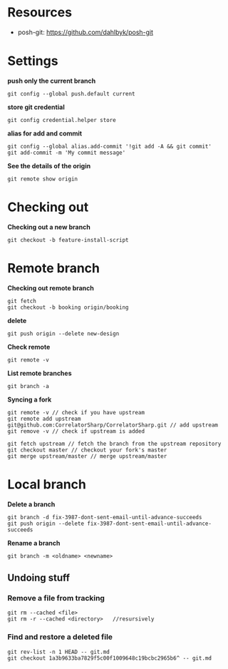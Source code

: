 # Resources

* posh-git: https://github.com/dahlbyk/posh-git


# Settings
**push only the current branch**
```
git config --global push.default current
```

**store git credential**
```
git config credential.helper store
```

**alias for add and commit**
```
git config --global alias.add-commit '!git add -A && git commit'
git add-commit -m 'My commit message'
```

**See the details of the origin**
```
git remote show origin
```

# Checking out

**Checking out a new branch**

```shell
git checkout -b feature-install-script
```

# Remote branch

**Checking out remote branch**

```shell
git fetch
git checkout -b booking origin/booking
```

**delete**

```shell
git push origin --delete new-design
```

**Check remote**
```
git remote -v
```

**List remote branches**
```
git branch -a
```

**Syncing a fork**
```
git remote -v // check if you have upstream
git remote add upstream git@github.com:CorrelatorSharp/CorrelatorSharp.git // add upstream
git remove -v // check if upstream is added

git fetch upstream // fetch the branch from the upstream repository
git checkout master // checkout your fork's master
git merge upstream/master // merge upstream/master
```

# Local branch

**Delete a branch**
```
git branch -d fix-3987-dont-sent-email-until-advance-succeeds
git push origin --delete fix-3987-dont-sent-email-until-advance-succeeds
```

**Rename a branch**
```
git branch -m <oldname> <newname>
```

## Undoing stuff

### Remove a file from tracking

    git rm --cached <file>
    git rm -r --cached <directory>   //resursively

### Find and restore a deleted file

    git rev-list -n 1 HEAD -- git.md
    git checkout 1a3b9633ba7829f5c00f1009648c19bcbc2965b6^ -- git.md
